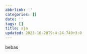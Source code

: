 ```yaml
---
abbrlink: ''
categories: []
date: ''
tags: []
title: aja
updated: 2023-10-28T9:4:24.749+3:0
---
```

bebas
